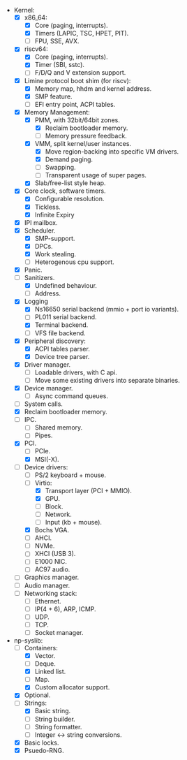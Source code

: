 - Kernel:
    - [x] x86_64:
        - [x] Core (paging, interrupts).
        - [x] Timers (LAPIC, TSC, HPET, PIT).
        - [ ] FPU, SSE, AVX.
    - [x] riscv64:
        - [x] Core (paging, interrupts).
        - [x] Timer (SBI, sstc).
        - [ ] F/D/Q and V extension support.
    - [x] Limine protocol boot shim (for riscv):
        - [x] Memory map, hhdm and kernel address.
        - [x] SMP feature.
        - [ ] EFI entry point, ACPI tables.
    - [x] Memory Management:
        - [x] PMM, with 32bit/64bit zones.
            - [x] Reclaim bootloader memory.
            - [ ] Memory pressure feedback.
        - [x] VMM, split kernel/user instances.
            - [x] Move region-backing into specific VM drivers.
            - [x] Demand paging.
            - [ ] Swapping.
            - [ ] Transparent usage of super pages.
        - [x] Slab/free-list style heap.
    - [x] Core clock, software timers.
        - [x] Configurable resolution.
        - [x] Tickless.
        - [x] Infinite Expiry
    - [x] IPI mailbox.
    - [x] Scheduler.
        - [x] SMP-support.
        - [x] DPCs.
        - [x] Work stealing.
        - [ ] Heterogenous cpu support.
    - [x] Panic.
    - [ ] Sanitizers.
        - [x] Undefined behaviour.
        - [ ] Address.
    - [x] Logging
        - [x] Ns16650 serial backend (mmio + port io variants).
        - [ ] PL011 serial backend.
        - [x] Terminal backend.
        - [ ] VFS file backend.
    - [x] Peripheral discovery:
        - [x] ACPI tables parser.
        - [x] Device tree parser.
    - [x] Driver manager.
        - [ ] Loadable drivers, with C api.
        - [ ] Move some existing drivers into separate binaries.
    - [x] Device manager.
        - [ ] Async command queues.
    - [ ] System calls.
    - [x] Reclaim bootloader memory.
    - [ ] IPC.
        - [ ] Shared memory.
        - [ ] Pipes.
    - [x] PCI.
        - [ ] PCIe.
        - [x] MSI(-X).
    - [ ] Device drivers:
        - [ ] PS/2 keyboard + mouse.
        - [ ] Virtio:
            - [x] Transport layer (PCI + MMIO).
            - [x] GPU.
            - [ ] Block.
            - [ ] Network.
            - [ ] Input (kb + mouse).
        - [x] Bochs VGA.
        - [ ] AHCI.
        - [ ] NVMe.
        - [ ] XHCI (USB 3).
        - [ ] E1000 NIC.
        - [ ] AC97 audio.
    - [ ] Graphics manager.
    - [ ] Audio manager.
    - [ ] Networking stack:
        - [ ] Ethernet.
        - [ ] IP(4 + 6), ARP, ICMP.
        - [ ] UDP.
        - [ ] TCP.
        - [ ] Socket manager.

- np-syslib:
    - [ ] Containers:
        - [x] Vector.
        - [ ] Deque.
        - [x] Linked list.
        - [ ] Map.
        - [x] Custom allocator support.
    - [x] Optional.
    - [ ] Strings:
        - [x] Basic string.
        - [ ] String builder.
        - [ ] String formatter.
        - [ ] Integer <-> string conversions.
    - [x] Basic locks.
    - [x] Psuedo-RNG.

